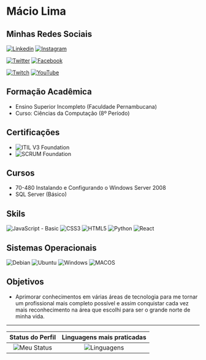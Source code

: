 # Mácio Lima

## Minhas Redes Sociais

[![Linkedin](https://img.shields.io/badge/LinkedIn-0077B5?style=for-the-badge&logo=linkedin&logoColor=white
)](https://www.linkedin.com/in/m%C3%A1cio-helton-silveira-de-lima-64193026/)
[![Instagram](https://img.shields.io/badge/Instagram-E4405F?style=for-the-badge&logo=instagram&logoColor=white
)](https://instagram.com/maciohelton)

[![Twitter](https://img.shields.io/badge/Twitter-1DA1F2?style=for-the-badge&logo=twitter&logoColor=white
)](https://twitter.com/machelton)
[![Facebook](https://img.shields.io/badge/Facebook-1877F2?style=for-the-badge&logo=facebook&logoColor=white
)](https://facebook.com/maciohelton)

[![Twitch](https://img.shields.io/badge/Twitch-9146FF?style=for-the-badge&logo=twitch&logoColor=white
)](https://www.twitch.tv/maciohsdelima)
[![YouTube](https://img.shields.io/badge/YouTube-FF0000?style=for-the-badge&logo=youtube&logoColor=white
)](https://www.youtube.com/channel/UC_jOYgj158oMmMXzCXeDiqA)

## Formação Acadêmica

- Ensino Superior Incompleto (Faculdade Pernambucana)
- Curso: Ciências da Computação (8º Período)

## Certificações

- ![ITIL V3 Foundation](https://img.shields.io/badge/ITIL%20V3-Foudation-yellowgreen)
- ![SCRUM Foundation](https://img.shields.io/badge/SCRUM-Foudation-blue)

## Cursos

- 70-480 Instalando e Configurando o Windows Server 2008
- SQL Server (Básico)

## Skils

![JavaScript - Basic](https://img.shields.io/badge/JavaScript-100000?style=for-the-badge&logo=JavaScript&logoColor=F7DF1E&labelColor=black&color=black)
![CSS3](https://img.shields.io/badge/CSS3-100000?style=for-the-badge&logo=css3&logoColor=1572B6&labelColor=black&color=black)
![HTML5](https://img.shields.io/badge/HTML5-100000?style=for-the-badge&logo=html5&logoColor=E34F26&labelColor=black&color=black)
![Python](https://img.shields.io/badge/Python-100000?style=for-the-badge&logo=python&logoColor=3776AB&labelColor=000000&color=black)
![React](https://img.shields.io/badge/React-100000?style=for-the-badge&logo=react&logoColor=61DAFB&labelColor=000000&color=737373)

## Sistemas Operacionais
![Debian](https://img.shields.io/badge/Debian-A81D33?style=for-the-badge&logo=debian&logoColor=white)
![Ubuntu](https://img.shields.io/badge/Ubuntu-E95420?style=for-the-badge&logo=ubuntu&logoColor=white)
![Windows](https://img.shields.io/badge/Windows-0078D6?style=for-the-badge&logo=windows&logoColor=white
)
![MACOS](	https://img.shields.io/badge/mac%20os-000000?style=for-the-badge&logo=apple&logoColor=white)

## Objetivos

- Aprimorar conhecimentos em várias áreas de tecnologia para me tornar um profissional mais completo possível e assim conquistar cada vez mais reconhecimento na área que escolhi para ser o grande norte de minha vida.

---

| Status do Perfil | Linguagens mais praticadas |
| :--------------: | :------------------------: |
| ![Meu Status](https://github-readme-stats.vercel.app/api?username=maciohslima&show_icons=true&theme=dracula) | ![Linguagens](https://github-readme-stats.vercel.app/api/top-langs/?username=maciohslima&theme=dracula) |
